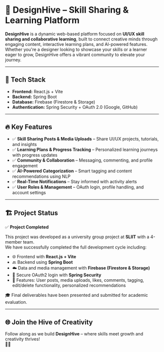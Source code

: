 # 🎨 DesignHive – Skill Sharing & Learning Platform

**DesignHive** is a dynamic web-based platform focused on **UI/UX skill sharing and collaborative learning**, built to connect creative minds through engaging content, interactive learning plans, and AI-powered features. Whether you're a designer looking to showcase your skills or a learner eager to grow, DesignHive offers a vibrant community to elevate your journey.

---

## 🚀 Tech Stack

- **Frontend:** React.js + Vite  
- **Backend:** Spring Boot  
- **Database:** Firebase (Firestore & Storage)  
- **Authentication:** Spring Security + OAuth 2.0 (Google, GitHub)

---

## 🔥 Key Features

- ✅ **Skill Sharing Posts & Media Uploads** – Share UI/UX projects, tutorials, and insights  
- ✅ **Learning Plans & Progress Tracking** – Personalized learning journeys with progress updates  
- ✅ **Community & Collaboration** – Messaging, commenting, and profile engagement  
- ✅ **AI-Powered Categorization** – Smart tagging and content recommendations using NLP  
- ✅ **Real-Time Notifications** – Stay informed with activity alerts  
- ✅ **User Roles & Management** – OAuth login, profile handling, and account settings

---

## 🏗 Project Status

✅ **Project Completed**

This project was developed as a university group project at **SLIIT** with a 4-member team.  
We have successfully completed the full development cycle including:

- 🌐 Frontend with **React.js + Vite**
- 🔙 Backend using **Spring Boot**
- ☁️ Data and media management with **Firebase (Firestore & Storage)**
- 🔐 Secure OAuth2 login with **Spring Security**
- 📝 Features: User posts, media uploads, likes, comments, tagging, edit/delete functionality, personalized recommendations

🎓 Final deliverables have been presented and submitted for academic evaluation.

---

## 🌐 Join the Hive of Creativity

Follow along as we build **DesignHive** – where skills meet growth and creativity thrives!  
🚀🎨

